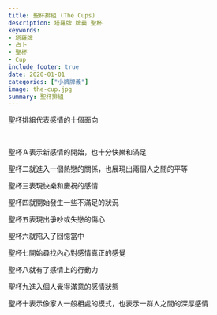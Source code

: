 ```yaml
---
title: 聖杯排組 (The Cups)
description: 塔羅牌 牌義 聖杯
keywords:
- 塔羅牌
- 占卜
- 聖杯
- Cup
include_footer: true
date: 2020-01-01
categories: ["小牌牌義"]
image: the-cup.jpg
summary: 聖杯排組
---
```


<p class="title is-3">聖杯排組代表感情的十個面向</p>
<br/>
<p class="subtitle is-6">聖杯Ａ表示新感情的開始，也十分快樂和滿足</p>
<p class="subtitle is-6">聖杯二就進入一個熱戀的關係，也展現出兩個人之間的平等</p>
<p class="subtitle is-6">聖杯三表現快樂和慶祝的感情</p>
<p class="subtitle is-6">聖杯四就開始發生一些不滿足的狀況</p>
<p class="subtitle is-6">聖杯五表現出爭吵或失戀的傷心</p>
<p class="subtitle is-6">聖杯六就陷入了回憶當中</p>
<p class="subtitle is-6">聖杯七開始尋找內心對感情真正的感覺</p>
<p class="subtitle is-6">聖杯八就有了感情上的行動力</p>
<p class="subtitle is-6">聖杯九進入個人覺得滿意的感情狀態</p>
<p class="subtitle is-6">聖杯十表示像家人一般相處的模式，也表示一群人之間的深厚感情</p>

